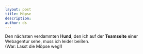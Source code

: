 ```yaml
---
layout: post
title: Möpse
description:
author: ds
---
```


Den nächsten verdammten __Hund__, den ich auf der __Teamseite__ einer Webagentur sehe, muss ich leider beißen.  
(War: Lasst die Möpse weg!)
